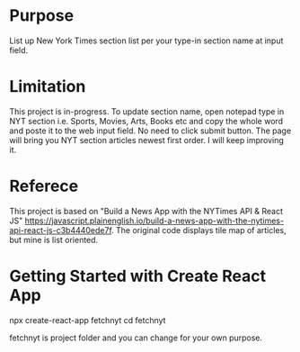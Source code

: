# Purpose
List up New York Times section list per your type-in section name at input field. 

# Limitation
This project is in-progress. To update section name, open notepad type in NYT section i.e. Sports, Movies, Arts, Books etc and copy the whole word and poste it to the web input field. No need to click submit button. The page will bring you NYT section articles newest first order. I will keep improving it.

# Referece 
This project is based on "Build a News App with the NYTimes API & React JS" https://javascript.plainenglish.io/build-a-news-app-with-the-nytimes-api-react-js-c3b4440ede7f. The original code displays tile map of articles, but mine is list oriented.

# Getting Started with Create React App
npx create-react-app fetchnyt
cd fetchnyt

fetchnyt is project folder and you can change for your own purpose.

